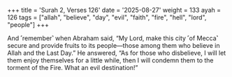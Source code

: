 +++
title = 'Surah 2, Verses 126'
date = '2025-08-27'
weight = 133
ayah = 126
tags = ["allah", "believe", "day", "evil", "faith", "fire", "hell", "lord", "people"]
+++

And ˹remember˺ when Abraham said, “My Lord, make this city ˹of Mecca˺ secure and provide fruits to its people—those among them who believe in Allah and the Last Day.” He answered, “As for those who disbelieve, I will let them enjoy themselves for a little while, then I will condemn them to the torment of the Fire. What an evil destination!”